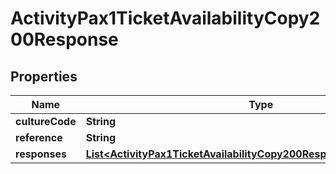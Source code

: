 

# ActivityPax1TicketAvailabilityCopy200Response


## Properties

| Name | Type | Description | Notes |
|------------ | ------------- | ------------- | -------------|
|**cultureCode** | **String** |  |  [optional] |
|**reference** | **String** |  |  [optional] |
|**responses** | [**List&lt;ActivityPax1TicketAvailabilityCopy200ResponseResponsesInner&gt;**](ActivityPax1TicketAvailabilityCopy200ResponseResponsesInner.md) |  |  [optional] |



